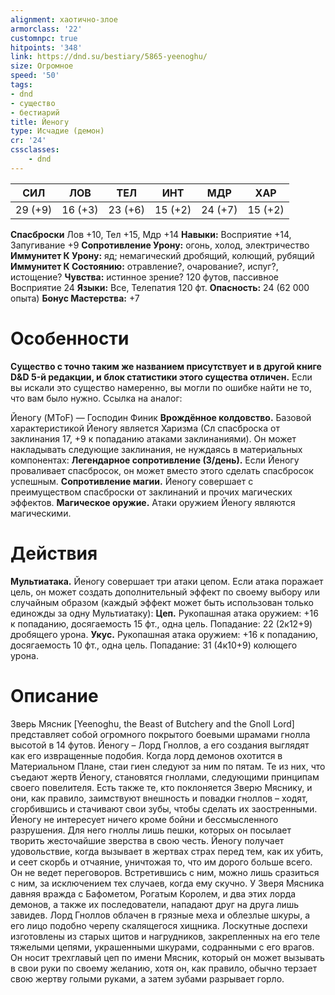 ```yaml
---
alignment: хаотично-злое
armorclass: '22'
customnpc: true
hitpoints: '348'
link: https://dnd.su/bestiary/5865-yeenoghu/
size: Огромное
speed: '50'
tags:
- dnd
- существо
- бестиарий
title: Йеногу
type: Исчадие (демон)
cr: '24'
cssclasses:
    - dnd
---
```



| СИЛ | ЛОВ | ТЕЛ | ИНТ | МДР | ХАР |
|---|---|---|---|---|---|
| 29 (+9) | 16 (+3) | 23 (+6) | 15 (+2) | 24 (+7) | 15 (+2) |
**Спасброски** Лов +10, Тел +15, Мдр +14
**Навыки:** Восприятие +14, Запугивание +9
**Сопротивление Урону:** огонь, холод, электричество
**Иммунитет К Урону:** яд; немагический дробящий, колющий, рубящий
**Иммунитет К Состоянию:** отравление?, очарование?, испуг?, истощение?
**Чувства:** истинное зрение? 120 футов, пассивное Восприятие 24
**Языки:** Все, Телепатия 120 фт.
**Опасность:** 24 (62 000 опыта)
**Бонус Мастерства:** +7


# Особенности
**Существо с точно таким же названием присутствует и в другой книге D&D 5-й редакции, и блок статистики этого существа отличен.** Если вы искали это существо намеренно, вы могли по ошибке найти не то, что вам было нужно. Ссылка на аналог:

Йеногу (MToF)
— Господин Финик
**Врождённое колдовство.** Базовой характеристикой Йеногу является Харизма (Сл спасброска от заклинания 17, +9 к попаданию атаками заклинаниями). Он может накладывать следующие заклинания, не нуждаясь в материальных компонентах:
**Легендарное сопротивление (3/день).** Если Йеногу проваливает спасбросок, он может вместо этого сделать спасбросок успешным.
**Сопротивление магии.** Йеногу совершает с преимуществом спасброски от заклинаний и прочих магических эффектов.
**Магическое оружие.** Атаки оружием Йеногу являются магическими.


# Действия
**Мультиатака.** Йеногу совершает три атаки цепом. Если атака поражает цель, он может создать дополнительный эффект по своему выбору или случайным образом (каждый эффект может быть использован только единожды за одну Мультиатаку):
**Цеп.** Рукопашная атака оружием: +16 к попаданию, досягаемость 15 фт., одна цель. Попадание: 22 (2к12+9) дробящего урона.
**Укус.** Рукопашная атака оружием: +16 к попаданию, досягаемость 10 фт., одна цель. Попадание: 31 (4к10+9) колющего урона.


# Описание
Зверь Мясник [Yeenoghu, the Beast of Butchery and the Gnoll Lord] представляет собой огромного покрытого боевыми шрамами гнолла высотой в 14 футов. Йеногу – Лорд Гноллов, а его создания выглядят как его извращенные подобия. Когда лорд демонов охотится в Материальном Плане, стаи гиен следуют за ним по пятам. Те из них, что съедают жертв Йеногу, становятся гноллами, следующими принципам своего повелителя. Есть также те, кто поклоняется Зверю Мяснику, и они, как правило, заимствуют внешность и повадки гноллов – ходят, сгорбившись и стачивают свои зубы, чтобы сделать их заостренными. Йеногу не интересует ничего кроме бойни и бессмысленного разрушения. Для него гноллы лишь пешки, которых он посылает творить жесточайшие зверства в свою честь. Йеногу получает удовольствие, когда вызывает в жертвах страх перед тем, как их убить, и сеет скорбь и отчаяние, уничтожая то, что им дорого больше всего. Он не ведет переговоров. Встретившись с ним, можно лишь сразиться с ним, за исключением тех случаев, когда ему скучно. У Зверя Мясника давняя вражда с Бафометом, Рогатым Королем, и два этих лорда демонов, а также их последователи, нападают друг на друга лишь завидев. Лорд Гноллов облачен в грязные меха и облезлые шкуры, а его лицо подобно черепу скалящегося хищника. Лоскутные доспехи изготовлены из старых щитов и нагрудников, закрепленных на его теле тяжелыми цепями, украшенными шкурами, содранными с его врагов. Он носит трехглавый цеп по имени Мясник, который он может вызывать в свои руки по своему желанию, хотя он, как правило, обычно терзает свою жертву голыми руками, а затем зубами разрывает горло.